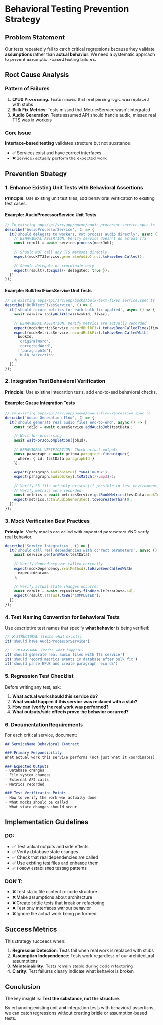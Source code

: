 # Behavioral Testing Prevention Strategy

## Problem Statement

Our tests repeatedly fail to catch critical regressions because they validate **assumptions** rather than **actual behavior**. We need a systematic approach to prevent assumption-based testing failures.

## Root Cause Analysis

### Pattern of Failures
1. **EPUB Processing**: Tests missed that real parsing logic was replaced with stubs
2. **Bulk Fix Metrics**: Tests missed that MetricsService wasn't integrated  
3. **Audio Generation**: Tests assumed API should handle audio, missed real TTS was in workers

### Core Issue
**Interface-based testing** validates structure but not substance:
- ✅ Services exist and have correct interfaces
- ❌ Services actually perform the expected work

## Prevention Strategy

### 1. Enhance Existing Unit Tests with Behavioral Assertions

**Principle**: Use existing unit test files, add behavioral verification to existing test cases.

#### Example: AudioProcessorService Unit Tests
```typescript
// In existing apps/api/src/app/queue/audio-processor.service.spec.ts
describe('AudioProcessorService', () => {
  it('should delegate to workers, not process audio directly', async () => {
    // BEHAVIORAL ASSERTION: Verify service doesn't do actual TTS
    const result = await service.process(mockJob);
    
    // Should NOT call any TTS methods directly
    expect(mockTTSService.generateAudio).not.toHaveBeenCalled();
    
    // Should delegate or coordinate only
    expect(result).toEqual({ delegated: true });
  });
});
```

#### Example: BulkTextFixesService Unit Tests  
```typescript
// In existing apps/api/src/app/books/bulk-text-fixes.service.spec.ts
describe('BulkTextFixesService', () => {
  it('should record metrics for each bulk fix applied', async () => {
    await service.applyBulkFixes(bookId, fixes);
    
    // BEHAVIORAL ASSERTION: Verify metrics are actually recorded
    expect(mockMetricsService.recordBulkFix).toHaveBeenCalledTimes(fixes.length);
    expect(mockMetricsService.recordBulkFix).toHaveBeenCalledWith(
      bookId,
      'originalWord',
      'correctedWord', 
      ['paragraphId'],
      'bulk_correction'
    );
  });
});
```

### 2. Integration Test Behavioral Verification

**Principle**: Use existing integration tests, add end-to-end behavioral checks.

#### Example: Queue Integration Tests
```typescript
// In existing apps/api/src/app/queue/queue-flow-regression.spec.ts
describe('Audio Generation Flow', () => {
  it('should generate real audio files end-to-end', async () => {
    const jobId = await queueService.addAudioJob(testData);
    
    // Wait for processing
    await waitForJobCompletion(jobId);
    
    // BEHAVIORAL VERIFICATION: Check actual outputs
    const paragraph = await prisma.paragraph.findUnique({ 
      where: { id: testData.paragraphId } 
    });
    
    expect(paragraph.audioStatus).toBe('READY');
    expect(paragraph.audioS3Key).toMatch(/\.mp3$/);
    
    // Verify S3 file actually exists (if possible in test environment)
    // Verify metrics were recorded
    const metrics = await metricsService.getBookMetrics(testData.bookId);
    expect(metrics.totalAudioGenerated).toBeGreaterThan(0);
  });
});
```

### 3. Mock Verification Best Practices

**Principle**: Verify mocks are called with expected parameters AND verify real behavior.

```typescript
describe('Service Integration', () => {
  it('should call real dependencies with correct parameters', async () => {
    await service.performWork(testData);
    
    // Verify dependency was called correctly
    expect(mockDependency.realMethod).toHaveBeenCalledWith(
      expectedParams
    );
    
    // Verify actual state changes occurred
    const result = await repository.findResult(testData.id);
    expect(result.status).toBe('COMPLETED');
  });
});
```

### 4. Test Naming Convention for Behavioral Tests

Use descriptive test names that specify **what behavior** is being verified:

```typescript
// ❌ STRUCTURAL (tests what exists)
it('should have AudioProcessorService')

// ✅ BEHAVIORAL (tests what happens)  
it('should generate real audio files with TTS service')
it('should record metrics events in database after bulk fix')
it('should parse EPUB and create paragraph records')
```

### 5. Regression Test Checklist

Before writing any test, ask:

1. **What actual work should this service do?**
2. **What would happen if this service was replaced with a stub?**
3. **How can I verify the real work was performed?**
4. **What outputs/side effects prove the behavior occurred?**

### 6. Documentation Requirements

For each critical service, document:

```markdown
## ServiceName Behavioral Contract

### Primary Responsibility
What actual work this service performs (not just what it coordinates)

### Expected Outputs
- Database changes
- File system changes  
- External API calls
- Metrics recorded

### Test Verification Points
- How to verify the work was actually done
- What mocks should be called
- What state changes should occur
```

## Implementation Guidelines

### DO:
- ✅ Test actual outputs and side effects
- ✅ Verify database state changes
- ✅ Check that real dependencies are called
- ✅ Use existing test files and enhance them
- ✅ Follow established testing patterns

### DON'T:
- ❌ Test static file content or code structure
- ❌ Make assumptions about architecture
- ❌ Create brittle tests that break on refactoring
- ❌ Test only interfaces without behavior
- ❌ Ignore the actual work being performed

## Success Metrics

This strategy succeeds when:
1. **Regression Detection**: Tests fail when real work is replaced with stubs
2. **Assumption Independence**: Tests work regardless of our architectural assumptions
3. **Maintainability**: Tests remain stable during code refactoring
4. **Clarity**: Test failures clearly indicate what behavior is broken

## Conclusion

The key insight is: **Test the substance, not the structure**. 

By enhancing existing unit and integration tests with behavioral assertions, we can catch regressions without creating brittle or assumption-based tests.
